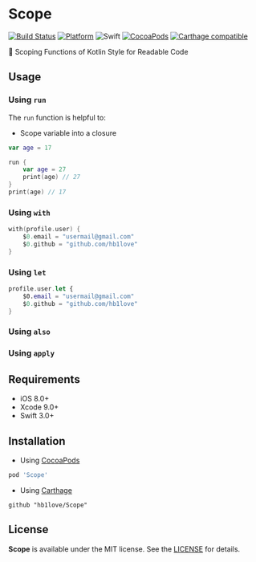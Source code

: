 # Scope

[![Build Status](https://travis-ci.org/hb1love/Scope.svg?branch=master)](https://travis-ci.org/hb1love/Scope)
[![Platform](https://img.shields.io/cocoapods/p/Scope.svg?style=flat)](https://github.com/hb1love/Scope)
![Swift](https://img.shields.io/badge/Swift-4.2-orange.svg)
[![CocoaPods](http://img.shields.io/cocoapods/v/Scope.svg)](https://cocoapods.org/pods/Scope)
[![Carthage compatible](https://img.shields.io/badge/Carthage-compatible-4BC51D.svg?style=flat)](https://github.com/Carthage/Carthage)

🌷 Scoping Functions of Kotlin Style for Readable Code

## Usage

### Using `run`

The `run` function is helpful to:
- Scope variable into a closure

```swift
var age = 17

run {
    var age = 27
    print(age) // 27
}
print(age) // 17
```

### Using `with`

```swift
with(profile.user) {
    $0.email = "usermail@gmail.com"
    $0.github = "github.com/hb1love"
}
```

### Using `let`

```swift
profile.user.let {
    $0.email = "usermail@gmail.com"
    $0.github = "github.com/hb1love"
}
```

### Using `also`

### Using `apply`


## Requirements

- iOS 8.0+
- Xcode 9.0+
- Swift 3.0+

## Installation

- Using [CocoaPods](https://cocoapods.org)

```ruby
pod 'Scope'
```

- Using [Carthage](https://github.com/Carthage/Carthage)

```
github "hb1love/Scope"
```

## License

**Scope** is available under the MIT license. See the [LICENSE](LICENSE) for details.
